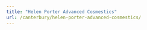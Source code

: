 ```yaml
---
title: "Helen Porter Advanced Cosmestics"
url: /canterbury/helen-porter-advanced-cosmestics/
---
```

